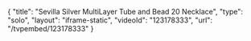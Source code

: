 {
    "title": "Sevilla Silver MultiLayer Tube and Bead 20 Necklace",
    "type": "solo",
    "layout": "iframe-static",
    "videoId": "123178333",
    "url": "\/tvpembed\/123178333"
}